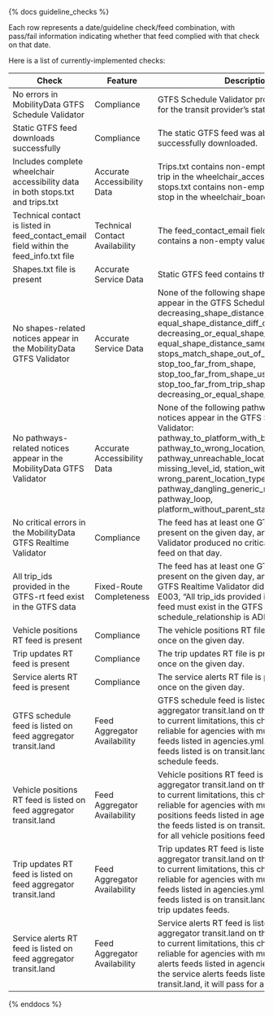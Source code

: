 {% docs guideline_checks %}


Each row represents a date/guideline check/feed combination, with pass/fail information indicating whether that feed complied with that check on that date.

Here is a list of currently-implemented checks:

| Check | Feature | Description |
| ------------------------------------ |---------|------------ |
| No errors in MobilityData GTFS Schedule Validator |Compliance |GTFS Schedule Validator produced no errors for the transit provider’s static feed. |
| Static GTFS feed downloads successfully | Compliance | The static GTFS feed was able to be successfully downloaded.|
|Includes complete wheelchair accessibility data in both stops.txt and trips.txt | Accurate Accessibility Data | Trips.txt contains non-empty values for each trip in the wheelchair_accessible column, and stops.txt contains non-empty values for each stop in the wheelchair_boarding column.|
|Technical contact is listed in feed_contact_email field within the feed_info.txt file | Technical Contact Availability | The feed_contact_email field in feed_info.txt contains a non-empty value.|
|Shapes.txt file is present | Accurate Service Data | Static GTFS feed contains the file shapes.txt. |
|No shapes-related notices appear in the MobilityData GTFS Validator | Accurate Service Data | None of the following shapes-related notices appear in the GTFS Schedule Validator: decreasing_shape_distance, equal_shape_distance_diff_coordinates, decreasing_or_equal_shape_distance, equal_shape_distance_same_coordinates, stops_match_shape_out_of_order, stop_too_far_from_shape, stop_too_far_from_shape_using_user_distance, stop_too_far_from_trip_shape, decreasing_or_equal_shape_distance |
| No pathways-related notices appear in the MobilityData GTFS Validator | Accurate Accessibility Data| None of the following pathways-related notices appear in the GTFS Schedule Validator: pathway_to_platform_with_boarding_areas, pathway_to_wrong_location_type, pathway_unreachable_location, missing_level_id, station_with_parent_station, wrong_parent_location_type, pathway_dangling_generic_node, pathway_loop, platform_without_parent_station |
|No critical errors in the MobilityData GTFS Realtime Validator | Compliance | The feed has at least one GTFS-RT file present on the given day, and GTFS Realtime Validator produced no critical errors for any RT feed on that day.|
|All trip_ids provided in the GTFS-rt feed exist in the GTFS data | Fixed-Route Completeness | The feed has at least one GTFS-RT file present on the given day, and the MobilityData GTFS Realtime Validator did not produce error E003, “All trip_ids provided in the GTFS-rt feed must exist in the GTFS data, unless the schedule_relationship is ADDED”.|
|Vehicle positions RT feed is present | Compliance | The vehicle positions RT file is present at least once on the given day.|
| Trip updates RT feed is present | Compliance | The trip updates RT file is present at least once on the given day.|
| Service alerts RT feed is present | Compliance | The service alerts RT file is present at least once on the given day.|
| GTFS schedule feed is listed on feed aggregator transit.land | Feed Aggregator Availability | GTFS schedule feed is listed on feed aggregator transit.land on the given day. Due to current limitations, this check will be less reliable for agencies with multiple schedule feeds listed in agencies.yml. If one of the feeds listed is on transit.land, it will pass for all schedule feeds. |
| Vehicle positions RT feed is listed on feed aggregator transit.land | Feed Aggregator Availability | Vehicle positions RT feed is listed on feed aggregator transit.land on the given day. Due to current limitations, this check will be less reliable for agencies with multiple vehicle positions feeds listed in agencies.yml. If one of the feeds listed is on transit.land, it will pass for all vehicle positions feeds. |
| Trip updates RT feed is listed on feed aggregator transit.land | Feed Aggregator Availability | Trip updates RT feed is listed on feed aggregator transit.land on the given day. Due to current limitations, this check will be less reliable for agencies with multiple trip updates feeds listed in agencies.yml. If one of the feeds listed is on transit.land, it will pass for all trip updates feeds. |
| Service alerts RT feed is listed on feed aggregator transit.land | Feed Aggregator Availability | Service alerts RT feed is listed on feed aggregator transit.land on the given day. Due to current limitations, this check will be less reliable for agencies with multiple service alerts feeds listed in agencies.yml. If one of the service alerts feeds listed is on transit.land, it will pass for all feeds. |
{% enddocs %}
